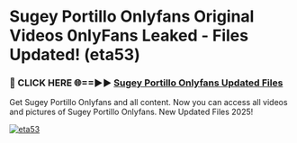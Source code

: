 # Sugey Portillo Onlyfans Original Videos 0nlyFans Leaked - Files Updated! (eta53)

<h3>🔴 CLICK HERE 🌐==►► <a href="https://tinyurl.com/x26r9saj" rel="nofollow">Sugey Portillo Onlyfans Updated Files</a></h3>

Get Sugey Portillo Onlyfans and all content. Now you can access all videos and pictures of Sugey Portillo Onlyfans. New Updated Files 2025!

[![eta53](https://i.imgur.com/LkgZPqh.gif)](https://tinyurl.com/x26r9saj)

